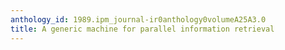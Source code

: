 ```yaml
---
anthology_id: 1989.ipm_journal-ir0anthology0volumeA25A3.0
title: A generic machine for parallel information retrieval
---
```

